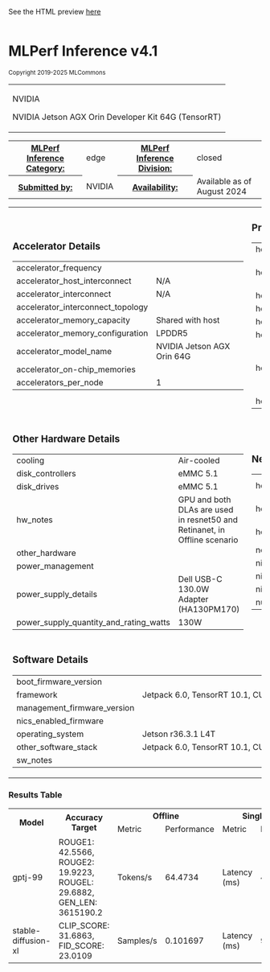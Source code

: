 
See the HTML preview [here](https://htmlpreview.github.io/?https://github.com/GATEOverflow/inference_results_v4.1/blob/main/closed/NVIDIA/results/Orin_TRT/summary.html)



<div class="resultpage">
 <div class="titlebarcontainer">
  <div class="logo">
   <a href="/" style="border: none"><img src="" alt="" /></a>
  </div>
  <div class="titlebar">
   <h1 class="title">MLPerf Inference v4.1</h1>
   <p style="font-size: smaller">Copyright 2019-2025 MLCommons</p>
  </div>
 </div>
 <table class="titlebarcontainer">
  <tr>
   <td class="headerbar" rowspan="2">
    <p>NVIDIA     </p>
    <p>NVIDIA Jetson AGX Orin Developer Kit 64G (TensorRT)    </p>
   </td>
  </tr>
 </table>
 <table class="datebar">
  <tbody>
   <tr>
    <th id="license_num"><a href="">MLPerf Inference Category:</a></th>
    <td id="license_num_val">edge</td>
    <th id="test_date"><a href="">MLPerf Inference Division:</a></th>
    <td id="test_date_val">closed</td>
   </tr>
   <tr>
    <th id="tester"><a href="">Submitted by:</a></th>
    <td id="tester_val">NVIDIA</td>
    <th id="sw_avail"><a href="">Availability:</a></th>
    <td id="sw_avail_val">Available  as of August 2024</td>
   </tr>
  </tbody>
 </table>
  
<table>
            <tr><td><h3>Accelerator Details</h3><table><tr><td>accelerator_frequency</td><td></td></tr><tr><td>accelerator_host_interconnect</td><td>N/A</td></tr><tr><td>accelerator_interconnect</td><td>N/A</td></tr><tr><td>accelerator_interconnect_topology</td><td></td></tr><tr><td>accelerator_memory_capacity</td><td>Shared with host</td></tr><tr><td>accelerator_memory_configuration</td><td>LPDDR5</td></tr><tr><td>accelerator_model_name</td><td>NVIDIA Jetson AGX Orin 64G</td></tr><tr><td>accelerator_on-chip_memories</td><td></td></tr><tr><td>accelerators_per_node</td><td>1</td></tr></table></td> <td><h3>Processor and Memory Details</h3><table><tr><td>host_memory_capacity</td><td>64 GB</td></tr><tr><td>host_memory_configuration</td><td>64GB 256-bit LPDDR5</td></tr><tr><td>host_processor_caches</td><td></td></tr><tr><td>host_processor_core_count</td><td>12</td></tr><tr><td>host_processor_frequency</td><td></td></tr><tr><td>host_processor_interconnect</td><td></td></tr><tr><td>host_processor_model_name</td><td>12-core ARM Cortex-A78AE CPU</td></tr><tr><td>host_processors_per_node</td><td>1</td></tr></table></td> </tr>
            <tr><td ><h3>Other Hardware Details</h3><table><tr><td>cooling</td><td>Air-cooled</td></tr><tr><td>disk_controllers</td><td>eMMC 5.1</td></tr><tr><td>disk_drives</td><td>eMMC 5.1</td></tr><tr><td>hw_notes</td><td>GPU and both DLAs are used in resnet50 and Retinanet, in Offline scenario</td></tr><tr><td>other_hardware</td><td></td></tr><tr><td>power_management</td><td></td></tr><tr><td>power_supply_details</td><td>Dell USB-C 130.0W Adapter (HA130PM170)</td></tr><tr><td>power_supply_quantity_and_rating_watts</td><td>130W</td></tr></table></td> <td><h3>Network and Interconnect Details</h3><table><tr><td>host_network_card_count</td><td>1 Integrated</td></tr><tr><td>host_networking</td><td>Gig Ethernet</td></tr><tr><td>host_networking_topology</td><td>USB forwarded</td></tr><tr><td>network_speed_mbit</td><td></td></tr><tr><td>nics_enabled_connected</td><td></td></tr><tr><td>nics_enabled_firmware</td><td></td></tr><tr><td>nics_enabled_os</td><td></td></tr><tr><td>number_of_type_nics_installed</td><td></td></tr></table></td> </tr>
            <tr><td colspan="2"><h3>Software Details</h3><table><tr><td>boot_firmware_version</td><td></td></tr><tr><td>framework</td><td>Jetpack 6.0, TensorRT 10.1, CUDA 12.2</td></tr><tr><td>management_firmware_version</td><td></td></tr><tr><td>nics_enabled_firmware</td><td></td></tr><tr><td>operating_system</td><td>Jetson r36.3.1 L4T</td></tr><tr><td>other_software_stack</td><td>Jetpack 6.0, TensorRT 10.1, CUDA 12.2, cuDNN 8.9.4</td></tr><tr><td>sw_notes</td><td></td></tr></table></td> </tr>
            </table>

<h3>Results Table</h3>
<table>
    <tr>
        <th rowspan="2">Model</th>
        <th rowspan="2">Accuracy Target</th>
        <th colspan="2">Offline</th>
        <th colspan="2">SingleStream</th>
        <th colspan="2">MultiStream</th>
    </tr>
    <tr>
    <td>Metric</td>
    <td>Performance</td>
    <td>Metric</td>
    <td>Performance</td>
    <td>Metric</td>
    <td>Performance</td>
    </tr><tr><td>gptj-99</td><td>ROUGE1: 42.5566, ROUGE2: 19.9223, ROUGEL: 29.6882, GEN_LEN: 3615190.2</td><td>Tokens/s</td> <td>64.4734</td><td>Latency (ms)</td> <td>4176.62608</td><td colspan="2"> N/A </td><tr><td>stable-diffusion-xl</td><td>CLIP_SCORE: 31.6863, FID_SCORE: 23.0109</td><td>Samples/s</td> <td>0.101697</td><td>Latency (ms)</td> <td>9966.781359</td><td colspan="2"> N/A </td></table>

